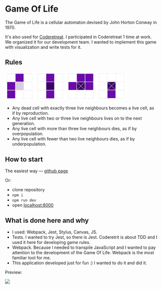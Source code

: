 # Game Of Life 

The Game of Life is a cellular automaton devised by John Horton Conway in 1970.

It's also used for [Coderetreat](https://www.coderetreat.org/). I participated in Coderetreat 1 time at work. We organized it for our development team. I wanted to implement this game with visualization and write tests for it.

## Rules

<img src='./rules.jpg' width='400px'>

- Any dead cell with exactly three live neighbours becomes a live cell, as if by reproduction.
- Any live cell with two or three live neighbours lives on to the next generation.
- Any live cell with more than three live neighbours dies, as if by overpopulation.
- Any live cell with fewer than two live neighbours dies, as if by underpopulation.

## How to start

The easiest way — [github page](https://listton.github.io/Game-Of-Life/)

Or:

- clone repository
- `npm i`
- `npm run dev`
- open [localhost:8000](http://localhost:8000)

## What is done here and why

- I used: Webpack, Jest, Stylus, Canvas, JS.
- Tests. I wanted to try Jest, so there is Jest. Coderetrit is about TDD and I used it here for developing game rules.  
- Webpack. Because I needed to transpile JavaScript and I wanted to pay attention to the development of the Game Of Life. Webpack is the most familiar tool for me.
- This application developed just for fun :) I wanted to do it and did it.

Preview:

<img src='./preview.gif' width='300px'>
